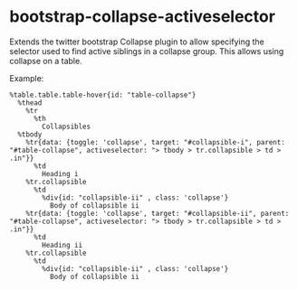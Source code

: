 bootstrap-collapse-activeselector
=================================

Extends the twitter bootstrap Collapse plugin to allow specifying the selector used to find active siblings in a collapse group. This allows using collapse on a table.

Example:

```haml
%table.table.table-hover{id: "table-collapse"}
  %thead
    %tr
      %th
        Collapsibles
  %tbody
    %tr{data: {toggle: 'collapse', target: "#collapsible-i", parent: "#table-collapse", activeselector: "> tbody > tr.collapsible > td > .in"}}
      %td
        Heading i
    %tr.collapsible
      %td
        %div{id: "collapsible-ii" , class: 'collapse'}
          Body of collapsible ii
    %tr{data: {toggle: 'collapse', target: "#collapsible-ii", parent: "#table-collapse", activeselector: "> tbody > tr.collapsible > td > .in"}}
      %td
        Heading ii
    %tr.collapsible
      %td
        %div{id: "collapsible-ii" , class: 'collapse'}
          Body of collapsible ii
```